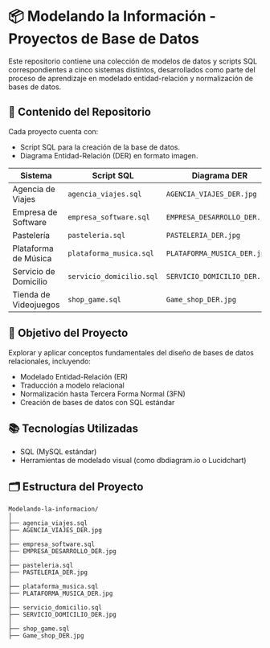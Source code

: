 # 📦 Modelando la Información - Proyectos de Base de Datos

Este repositorio contiene una colección de modelos de datos y scripts SQL correspondientes a cinco sistemas distintos, desarrollados como parte del proceso de aprendizaje en modelado entidad-relación y normalización de bases de datos.

## 📁 Contenido del Repositorio

Cada proyecto cuenta con:
- Script SQL para la creación de la base de datos.
- Diagrama Entidad-Relación (DER) en formato imagen.

| Sistema                 | Script SQL                  | Diagrama DER                    |
|------------------------|-----------------------------|---------------------------------|
| Agencia de Viajes      | `agencia_viajes.sql`        | `AGENCIA_VIAJES_DER.jpg`        |
| Empresa de Software    | `empresa_software.sql`      | `EMPRESA_DESARROLLO_DER.jpg`    |
| Pastelería             | `pasteleria.sql`            | `PASTELERIA_DER.jpg`            |
| Plataforma de Música   | `plataforma_musica.sql`     | `PLATAFORMA_MUSICA_DER.jpg`     |
| Servicio de Domicilio  | `servicio_domicilio.sql`    | `SERVICIO_DOMICILIO_DER.jpg`    |
| Tienda de Videojuegos  | `shop_game.sql`             | `Game_shop_DER.jpg`             |

## 🧠 Objetivo del Proyecto

Explorar y aplicar conceptos fundamentales del diseño de bases de datos relacionales, incluyendo:

- Modelado Entidad-Relación (ER)
- Traducción a modelo relacional
- Normalización hasta Tercera Forma Normal (3FN)
- Creación de bases de datos con SQL estándar

## 📚 Tecnologías Utilizadas

- SQL (MySQL estándar)
- Herramientas de modelado visual (como dbdiagram.io o Lucidchart)

## 🗂 Estructura del Proyecto

```plaintext
Modelando-la-informacion/
│
├── agencia_viajes.sql
├── AGENCIA_VIAJES_DER.jpg
│
├── empresa_software.sql
├── EMPRESA_DESARROLLO_DER.jpg
│
├── pasteleria.sql
├── PASTELERIA_DER.jpg
│
├── plataforma_musica.sql
├── PLATAFORMA_MUSICA_DER.jpg
│
├── servicio_domicilio.sql
├── SERVICIO_DOMICILIO_DER.jpg
│
├── shop_game.sql
├── Game_shop_DER.jpg
